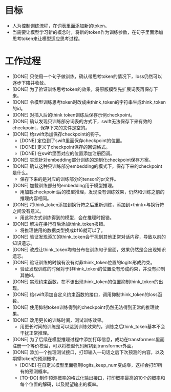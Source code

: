 # 目标
- 人为控制训练流程，在词表里面添加新的token。
- 当需要让模型学习新的概念时，将新的token作为训练参数，在句子里面添加思考token来让模型适应思考过程。

# 工作过程
- [DONE] 只使用一个句子做训练，确认带思考token的情况下，loss仍然可以逐步下降并收敛。
- [DONE] 为了验证训练思考token的效果，将原版模型先扩展词表再保存下来。
- [DONE] 令模型训练思考token时改成由think_token的字符串生成think_token的id。
- [DONE] 对插入后的think token训练后保存示例checkpoint。
- [DONE] 确认发现只训练部分词表的方式下，swift无法保存下来有效的checkpoint，保存下来的文件是空的。
- [DONE] 给swift添加保存checkpoint的钩子。
	- [DONE] 定位到了swift里面保存checkpoint的位置。
	- [DONE] 定义了checkpoint保存的回调格式。
	- [DONE] 在swift里面对应的位置添加注册回调。
- [DONE] 实现针对embedding部分训练的定制化checkpoint保存方案。
- [DONE] 确认这种只训练部分embedding的模式下，保存下来的checkpoint是什么。
	- 保存下来的是对应的训练部分的tensor的pr文件。
- [DONE] 加载训练部分的embedding用于模型推理。
	- 用加载checkpoint后的模型推理，发现没有训练效果，仍然和训练之前的推理内容相同。
- [DONE] 将think_token添加到换行符之后重新训练，添加到\<think\>与换行符之间没有意义。
	- 用这种方式训练得到的模型，会在推理时报错。
- [DONE] 解决在换行符后添加think_token报错。
	- 将推理使用的数据类型换成bf16就可以了。
- [DONE] 验证发现添加的think_token会干扰到其他正常对话内容，导致以前的知识遗忘。
- [DONE] 改成让think_token均匀分布在训练句子里面，效果仍然是会出现知识遗忘。
- [DONE] 验证训练的时候有没有对非think_token位置的logits形成约束。
	- 验证发现训练的时候对于非think_token的位置没有形成约束，并没有抑制其他id。
- [DONE] 实现约束函数，在不该出现think_token的位置抑制think_token的出现。
- [DONE] 给swift添加自定义约束函数的接口，调用抑制think_token的loss函数。
- [DONE] 使用抑制token训练得到的checkpoint仍然无法得到正常的推理效果。
- [DONE] 改用更长的训练时间，测试训练效果。
	- 用更长时间的训练是可以达到训练效果的，训练之后think_token基本不会干扰正常推理。
- [DONE] 为了后续在模型推理过程中添加打印信息，成功在transformers里面注册一个等价模型，可以将模型代码解耦到transformer外面。
- [DONE] 添加一个推理测试接口，打印输入一句话之后下次预测的内容，以及期望token的预测概率。
	- [DONE] 在自定义模型里面强制logits_keep_num变成零，这样会打印所有的预测概率。
	- [TO-DO] 制作预测概率的格式化输出接口，打印概率最高的10个的概率和每个位置的解码，以及期望输出的概率。
